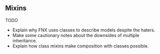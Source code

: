 ## Mixins

TODO

- Explain why FNX uses classes to describe models despite the haters.
- Make some cautionary notes about the downsides of multiple inheritance.
- Explain how class mixins make composition with classes possible.
